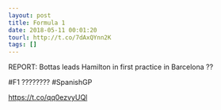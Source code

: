 ```yaml
---
layout: post
title: Formula 1
date: 2018-05-11 00:01:20
tourl: http://t.co/7dAxQYnn2K
tags: []
---
```

REPORT: Bottas leads Hamilton in first practice in Barcelona ??

#F1 ???????? #SpanishGP

https://t.co/qq0ezvyUQl